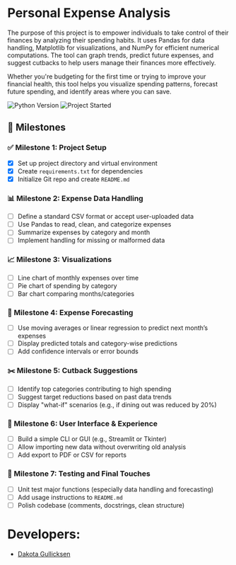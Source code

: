 # Personal Expense Analysis
The purpose of this project is to empower individuals to take control of their finances by analyzing their spending habits. It uses Pandas for data handling, Matplotlib for visualizations, and NumPy for efficient numerical computations. The tool can graph trends, predict future expenses, and suggest cutbacks to help users manage their finances more effectively.

Whether you're budgeting for the first time or trying to improve your financial health, this tool helps you visualize spending patterns, forecast future spending, and identify areas where you can save.

![Python Version](https://img.shields.io/badge/python-3.12-blue)
![Project Started](https://img.shields.io/badge/last%20updated-July%207%2C%202025-orange)

## 📌 Milestones

### ✅ Milestone 1: Project Setup
- [x] Set up project directory and virtual environment
- [x] Create `requirements.txt` for dependencies
- [x] Initialize Git repo and create `README.md`

### 📊 Milestone 2: Expense Data Handling
- [ ] Define a standard CSV format or accept user-uploaded data
- [ ] Use Pandas to read, clean, and categorize expenses
- [ ] Summarize expenses by category and month
- [ ] Implement handling for missing or malformed data

### 📈 Milestone 3: Visualizations
- [ ] Line chart of monthly expenses over time
- [ ] Pie chart of spending by category
- [ ] Bar chart comparing months/categories

### 🔮 Milestone 4: Expense Forecasting
- [ ] Use moving averages or linear regression to predict next month’s expenses
- [ ] Display predicted totals and category-wise predictions
- [ ] Add confidence intervals or error bounds

### ✂️ Milestone 5: Cutback Suggestions
- [ ] Identify top categories contributing to high spending
- [ ] Suggest target reductions based on past data trends
- [ ] Display "what-if" scenarios (e.g., if dining out was reduced by 20%)

### 💾 Milestone 6: User Interface & Experience
- [ ] Build a simple CLI or GUI (e.g., Streamlit or Tkinter)
- [ ] Allow importing new data without overwriting old analysis
- [ ] Add export to PDF or CSV for reports

### 🧪 Milestone 7: Testing and Final Touches
- [ ] Unit test major functions (especially data handling and forecasting)
- [ ] Add usage instructions to `README.md`
- [ ] Polish codebase (comments, docstrings, clean structure)

# Developers:
- [Dakota Gullicksen](https://www.linkedin.com/in/dakota-w-gullicksen/)